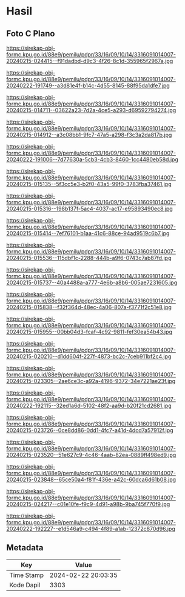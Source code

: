 # Hasil

## Foto C Plano

https://sirekap-obj-formc.kpu.go.id/88e9/pemilu/pdpr/33/16/09/10/14/3316091014007-20240215-024415--f91dadbd-d9c3-4f26-8c1d-355965f2967a.jpg

https://sirekap-obj-formc.kpu.go.id/88e9/pemilu/pdpr/33/16/09/10/14/3316091014007-20240222-191749--a3d81e4f-b14c-4d55-8145-88f95da1dfe7.jpg

https://sirekap-obj-formc.kpu.go.id/88e9/pemilu/pdpr/33/16/09/10/14/3316091014007-20240215-014711--03622a23-7d2a-4ce5-a293-d69592794274.jpg

https://sirekap-obj-formc.kpu.go.id/88e9/pemilu/pdpr/33/16/09/10/14/3316091014007-20240215-014912--a3c08bb1-9fc7-47a5-a298-f3c3a2da817b.jpg

https://sirekap-obj-formc.kpu.go.id/88e9/pemilu/pdpr/33/16/09/10/14/3316091014007-20240222-191006--7d77630a-5cb3-4cb3-8460-1cc4480eb58d.jpg

https://sirekap-obj-formc.kpu.go.id/88e9/pemilu/pdpr/33/16/09/10/14/3316091014007-20240215-015135--5f3cc5e3-b2f0-43a5-99f0-3783fba37461.jpg

https://sirekap-obj-formc.kpu.go.id/88e9/pemilu/pdpr/33/16/09/10/14/3316091014007-20240215-015316--198b137f-5ac4-4037-ac17-e95893490ec8.jpg

https://sirekap-obj-formc.kpu.go.id/88e9/pemilu/pdpr/33/16/09/10/14/3316091014007-20240215-015414--7ef76101-b1aa-41c6-88ce-94ad9519c6b7.jpg

https://sirekap-obj-formc.kpu.go.id/88e9/pemilu/pdpr/33/16/09/10/14/3316091014007-20240215-015536--115dbf1c-2288-444b-a9f6-0743c7ab87fd.jpg

https://sirekap-obj-formc.kpu.go.id/88e9/pemilu/pdpr/33/16/09/10/14/3316091014007-20240215-015737--40a4488a-a777-4e6b-a8b6-005ae7231605.jpg

https://sirekap-obj-formc.kpu.go.id/88e9/pemilu/pdpr/33/16/09/10/14/3316091014007-20240215-015838--f32f364d-48ec-4a06-807a-f3771f2c51e8.jpg

https://sirekap-obj-formc.kpu.go.id/88e9/pemilu/pdpr/33/16/09/10/14/3316091014007-20240215-015955--00bb04d3-fcaf-4c92-9811-fef30ea54b43.jpg

https://sirekap-obj-formc.kpu.go.id/88e9/pemilu/pdpr/33/16/09/10/14/3316091014007-20240215-020210--d1dd604f-227f-4873-bc2c-7ceb911bf2c4.jpg

https://sirekap-obj-formc.kpu.go.id/88e9/pemilu/pdpr/33/16/09/10/14/3316091014007-20240215-023305--2ae6ce3c-a92a-4196-9372-34e7221ae23f.jpg

https://sirekap-obj-formc.kpu.go.id/88e9/pemilu/pdpr/33/16/09/10/14/3316091014007-20240222-192115--32ed1a6d-5102-48f2-aa9d-b20f21cd2681.jpg

https://sirekap-obj-formc.kpu.go.id/88e9/pemilu/pdpr/33/16/09/10/14/3316091014007-20240215-023726--0ce8dd86-0dd1-4fc7-a41d-4dcd7a57912f.jpg

https://sirekap-obj-formc.kpu.go.id/88e9/pemilu/pdpr/33/16/09/10/14/3316091014007-20240215-023520--51e627c9-4c46-4aab-82ea-0889ff498ed9.jpg

https://sirekap-obj-formc.kpu.go.id/88e9/pemilu/pdpr/33/16/09/10/14/3316091014007-20240215-023848--65ce50a4-f81f-436e-a42c-60dca6d61b08.jpg

https://sirekap-obj-formc.kpu.go.id/88e9/pemilu/pdpr/33/16/09/10/14/3316091014007-20240215-024217--c01e10fe-f9c9-4d91-a98b-9ba745f770f9.jpg

https://sirekap-obj-formc.kpu.go.id/88e9/pemilu/pdpr/33/16/09/10/14/3316091014007-20240222-192227--e1d546a9-c494-4f89-a1ab-12372c870d96.jpg


## Metadata

| Key        | Value               |
| ---------- | ------------------- |
| Time Stamp | 2024-02-22 20:03:35 |
| Kode Dapil | 3303                |



